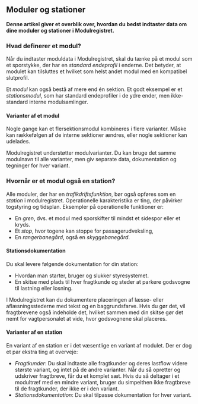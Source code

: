 ﻿## Moduler og stationer
**Denne artikel giver et overblik over, hvordan du bedst indtaster data
om dine moduler og stationer i Modulregistret.**

### Hvad definerer et modul?
Når du indtaster moduldata i Modulregistret, skal du tænke på et modul
som et sporstykke, der har en *standard endeprofil* i enderne.
Det betyder, at modulet kan tilsluttes et hvilket som helst andet modul med
en kompatibel slutprofil.

 
Et *modul* kan også bestå af mere end én sektion.
Et godt eksempel er et *stationsmodul*, som har standard endeprofiler i de ydre ender,
men ikke-standard interne modulsamlinger.

#### Varianter af et modul
Nogle gange kan et flersektionsmodul kombineres i flere varianter.
Måske kan rækkefølgen af ​​de interne sektioner ændres, eller nogle sektioner kan udelades.

Modulregistret understøtter modulvarianter. Du kan bruge det samme modulnavn til alle varianter,
men giv separate data, dokumentation og tegninger for hver variant.

### Hvornår er et modul også en station?
Alle moduler, der har en *trafikdriftsfunktion*, bør også opføres som en *station* i modulregistret.
Operationelle karakteristika er ting, der påvirker togstyring og tidsplan.
Eksempler på operationelle funktioner er:
- En *gren*, dvs. et modul med sporskifter til mindst et sidespor eller et kryds.
- Et *stop*, hvor togene kan stoppe for passagerudveksling,
- En *rangerbanegård*, også en *skyggebanegård*.

#### Stationsdokumentation
Du skal levere følgende dokumentation for din station:
- Hvordan man starter, bruger og slukker styresystemet.
- En skitse med plads til hver fragtkunde og steder at parkere godsvogne til lastning eller losning.

I Modulregistret kan du dokumentere placeringen af ​​læsse- eller aflæsningsstederne
med tekst og en baggrundsfarve.
Hvis du gør det, vil fragtbrevene også indeholde det,
hvilket sammen med din skitse gør det nemt for vagtpersonalet
at vide, hvor godsvognene skal placeres.


#### Varianter af en station
En variant af en station er i det væsentlige en variant af modulet.
Der er dog et par ekstra ting at overveje:
- *Fragtkunder*: Du skal indtaste alle fragtkunder og deres lastflow videre
største variant, og intet på de andre varianter.
Når du så opretter og udskriver fragtbreve, får du et komplet sæt.
Hvis du så deltager i et modultræf med en mindre variant, bruger du simpelthen ikke
fragtbreve til de fragtkunder, der ikke er i den variant.
- *Stationsdokumentation*: Du skal tilpasse dokumentation for hver variant.

